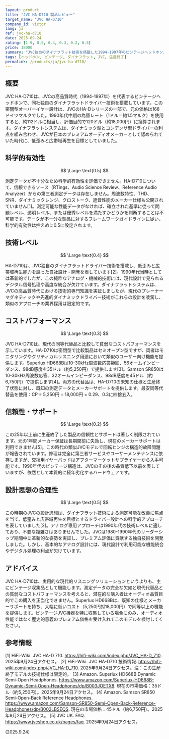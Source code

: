 ```yaml
---
layout: product
title: "JVC HA-D710 製品レビュー"
target_name: "JVC HA-D710"
company_id: victor
lang: ja
ref: jvc-ha-d710
date: 2025-09-24
rating: [1.9, 0.5, 0.4, 0.3, 0.2, 0.5]
price: 18000
summary: "JVC独自のダイナフラット技術を搭載した1994-1997年のビンテージヘッドホン、生産終了品で測定データが限定的"
tags: [ヘッドホン, ビンテージ, ダイナフラット, JVC, 生産終了]
permalink: /products/ja/jvc-ha-d710/
---
```


## 概要

JVC HA-D710は、JVCの高品質時代（1994-1997年）を代表するビンテージヘッドホンで、同社独自のダイナフラットドライバー技術を搭載しています。この密閉型オーバーイヤー設計は、JVCのHA-Dシリーズの一部で、元の価格は168ドイツマルクでした。1990年代中期の為替レート（1ドル＝約1.5マルク）を使用すると、約112ドルに相当し、評価目的で120ドル（約18,000円）に換算されます。ダイナフラットシステムは、ダイナミック型とコンデンサ型ドライバーの利点を組み合わせ、JVCが日本のプレミアムオーディオメーカーとして認められていた時代に、低歪みと広帯域再生を目標としていました。

## 科学的有効性

$$ \Large \text{0.5} $$

測定データが不十分なため科学的有効性を評価できません。HA-D710について、信頼できるソース（RTings、Audio Science Review、Reference Audio Analyzer）からの第三者測定データは存在しません。周波数特性、THD、SNR、ダイナミックレンジ、クロストーク、遮音性能のメーカー仕様も公開されていません[1]。測定可能な性能データがなければ、確立された基準に従って問題レベル、透明レベル、または優秀レベルを満たすかどうかを判断することは不可能です。データが不十分な製品に対するフレームワークガイドラインに従い、科学的有効性は控えめに0.5に設定されます。

## 技術レベル

$$ \Large \text{0.4} $$

HA-D710は、JVC独自のダイナフラットドライバー技術を搭載し、低歪みと広帯域再生能力を謳った自社設計・開発を表しています[2]。1990年代当時としては革新的でしたが、この純粋なアナログ・機械的技術には、現代設計で見られるデジタル信号処理や高度な統合が欠けています。ダイナフラットシステムは、JVCの高品質時代における技術的専門知識を実証しましたが、現代のプレーナーマグネティックや先進的ダイナミックドライバー技術がこれらの設計を凌駕し、類似のアプローチの業界採用は限定的です。

## コストパフォーマンス

$$ \Large \text{0.3} $$

JVC HA-D710は、現代の同等代替品と比較して貧弱なコストパフォーマンスを示しています。HA-D710は密閉型で比較製品はセミオープン型ですが、両者はモニタリングやクリティカルリスニング用途において類似のユーザー向け機能を提供します。Superlux HD668Bは10-30kHz周波数応答範囲、56オームインピーダンス、98dB感度を35ドル（約5,250円）で提供します[3]。Samson SR850は10-30kHz周波数応答、32オームインピーダンス、98dB感度を45ドル（約6,750円）で提供します[4]。両方の代替品は、HA-D710の未知の仕様と生産終了状態に対し、既知の測定データとメーカーサポートを提供します。最安同等代替品を使用：CP = 5,250円 ÷ 18,000円 = 0.29、0.3に四捨五入。

## 信頼性・サポート

$$ \Large \text{0.2} $$

この25年以上前に生産終了した製品の信頼性とサポートは著しく制限されています。元の1年間メーカー保証は長期間前に失効し、現在のメーカーサポートは利用できません[5]。この時代の類似JVCモデルで回転ヒンジの構造的故障問題が報告されています。修理は完全に第三者サービスやユーザーメンテナンスに依存しますが、交換用イヤーパッドはアフターマーケットサプライヤーから入手可能です。1990年代のビンテージ構造は、JVCのその後の品質低下以前を表していますが、依然として本質的に経年劣化するハードウェアです。

## 設計思想の合理性

$$ \Large \text{0.5} $$

この時期のJVCの設計思想は、ダイナフラット技術による測定可能な改善に焦点を当て、低歪みと広帯域再生を目標とするドライバー設計への科学的アプローチを表していました[2]。アナログ専用アプローチは1990年代の技術レベルに適しており、不要な複雑さはありませんでした。JVCは1980-1990年代のリーダーシップ期間中に革新的な姿勢を実証し、プレミアム評価に貢献する独自技術を開発しました。しかし、基本的なアナログ設計には、現代設計で利用可能な機能統合やデジタル処理の利点が欠けています。

## アドバイス

JVC HA-D710は、実用的な現代的リスニングソリューションというよりも、主にビンテージ収集品として機能します。測定データの完全な欠如と現代代替品との貧弱なコストパフォーマンスを考えると、潜在的な購入者はオーディオ品質目的でこの購入を正当化できません。Superlux HD668Bは、既知の仕様とメーカーサポートを持ち、大幅に低いコスト（5,250円対18,000円）で同等以上の機能を提供します。ビンテージJVC機器を特に収集している場合にのみ、オーディオ性能ではなく歴史的意義のプレミアム価格を受け入れてこのモデルを検討してください。

## 参考情報

[1] HiFi-Wiki. JVC HA-D 710. https://hifi-wiki.com/index.php/JVC_HA-D_710. 2025年9月24日アクセス。
[2] HiFi-Wiki. JVC HA-D710 技術情報. https://hifi-wiki.com/index.php/JVC_HA-D_710. 2025年9月24日アクセス。注：この生産終了モデルの技術仕様は限定的。
[3] Amazon. Superlux HD668B Dynamic Semi-Open Headphones. https://www.amazon.com/Superlux-HD668B-Dynamic-Semi-Open-Headphones/dp/B003JOETX8. 現在の市場価格：35ドル（約5,250円）。2025年9月24日アクセス。
[4] Amazon. Samson SR850 Semi-Open-Back Reference Headphones. https://www.amazon.com/Samson-SR850-Semi-Open-Back-Reference-Headphones/dp/B002LBSEQS. 現在の市場価格：45ドル（約6,750円）。2025年9月24日アクセス。
[5] JVC UK. FAQ. https://www.jvcshop.co.uk/pages/faq. 2025年9月24日アクセス。

(2025.9.24)